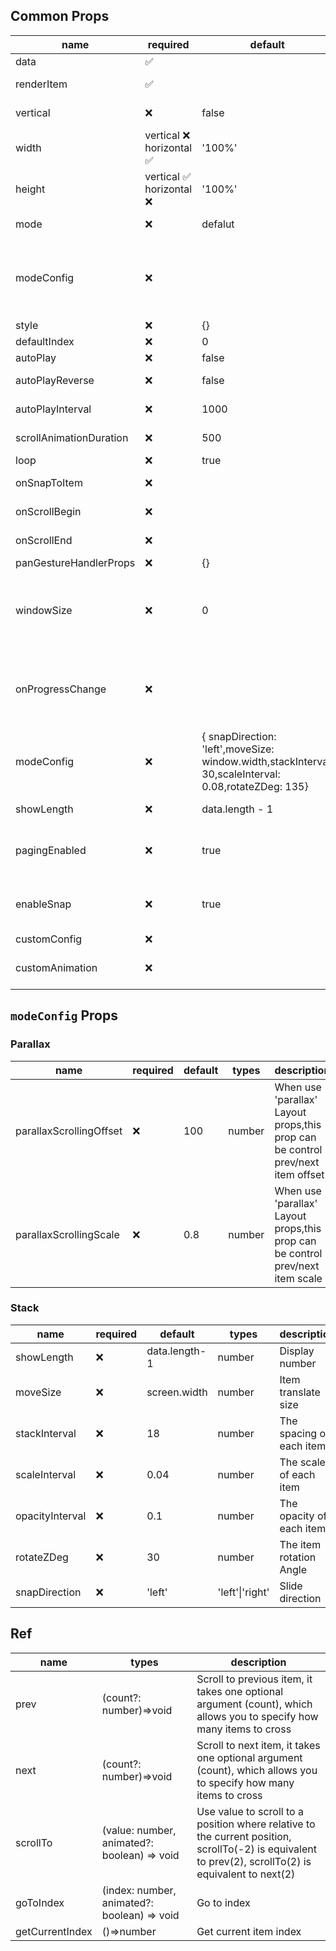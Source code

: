 ## Common Props

| name                   | required                  | default                                                                                               | types                                                                                                                    | description                                                                                                                    |
| ---------------------- | ------------------------- | ----------------------------------------------------------------------------------------------------- | ------------------------------------------------------------------------------------------------------------------------ | ------------------------------------------------------------------------------------------------------------------------------ |
| data                   | ✅                        |                                                                                                       | T[]                                                                                                                      | Carousel items data set                                                                                                        |
| renderItem             | ✅                        |                                                                                                       | (info: { data: T, index: number, animationValue: SharedValue\<number> }) => React.ReactElement                                                                              | Render carousel item                                                                                                           |
| vertical               | ❌                        | false                                                                                                 | boolean                                                                                                                  | Layout items vertically instead of horizontally                                                                                |
| width                  | vertical ❌ horizontal ✅ | '100%'                                                                                                | number \| undefined                                                                                                      | Specified carousel item width                                                                                                  |
| height                 | vertical ✅ horizontal ❌ | '100%'                                                                                                | number \| undefined                                                                                                      | Specified carousel item height                                                                                                 |
| mode                   | ❌                        | defalut                                                                                               | 'horizontal-stack'\|'vertical-stack'\|'parallax'                                                                         | Carousel Animated transitions                                                                                                  |
| modeConfig             | ❌                        |                                                                                                       |                                                                                                                          | Different modes correspond to different configurations. For details, see below[modeConfig](#`modeConfig` Props)                |
| style                  | ❌                        | {}                                                                                                    | ViewStyle                                                                                                                | Carousel container style                                                                                                       |
| defaultIndex           | ❌                        | 0                                                                                                     | number                                                                                                                   | Default index                                                                                                                  |
| autoPlay               | ❌                        | false                                                                                                 | boolean                                                                                                                  | Auto play                                                                                                                      |
| autoPlayReverse        | ❌                        | false                                                                                                 | boolean                                                                                                                  | Auto play reverse playback                                                                                                     |
| autoPlayInterval       | ❌                        | 1000                                                                                                  | number                                                                                                         | Auto play playback interval                                                                                                    |
| scrollAnimationDuration       | ❌                        | 500                                                                                                  | number                                                                                                         | Time a scroll animation takes to finish                                                                                                    |
| loop                   | ❌                        | true                                                                                                  | boolean                                                                                                                  | Carousel loop playback                                                                                                         |
| onSnapToItem           | ❌                        |                                                                                                       | (index: number) => void                                                                                                  | Callback fired when navigating to an item                                                                                      |
| onScrollBegin          | ❌                        |                                                                                                       | () => void                                                                                                               | Callback fired when scroll begin                                                                                               |
| onScrollEnd            | ❌                        |                                                                                                       | (previous: number, current: number) => void                                                                              | Callback fired when scroll end                                                                                                 |
| panGestureHandlerProps | ❌                        | {}                                                                                                    | Omit<Partial\<PanGestureHandlerProps\>,'onHandlerStateChange'>                                                           | PanGestureHandler props                                                                                                        |
| windowSize             | ❌                        | 0                                                                                                     | number                                                                                                                   | The maximum number of items that can respond to pan gesture events, `0` means all items will respond to pan gesture events     |
| onProgressChange       | ❌                        |                                                                                                       | onProgressChange?: (offsetProgress: number,absoluteProgress: number) => void                                             | On progress change. `offsetProgress`:Total of offset distance (0 390 780 ...); `absoluteProgress`:Convert to index (0 1 2 ...) |
| modeConfig             | ❌                        | { snapDirection: 'left',moveSize: window.width,stackInterval: 30,scaleInterval: 0.08,rotateZDeg: 135} | {moveSize?: number;stackInterval?: number;scaleInterval?: number;rotateZDeg?: number;snapDirection?: 'left' \| 'right';} | Stack layout animation style                                                                                                   |
| showLength             | ❌                        | data.length - 1                                                                                       | number                                                                                                                   | The maximum number of items will show in stack                                                                                 |
| pagingEnabled          | ❌                        | true                                                                                                  | boolean                                                                                                                  | When true, the scroll view stops on multiples of the scroll view's size when scrolling                                         |
| enableSnap             | ❌                        | true                                                                                                  | boolean                                                                                                                  | If enabled, releasing the touch will scroll to the nearest item, valid when pagingEnabled=false                                |
| customConfig           | ❌                        |                                                                                                       | () => {type?: 'negative' \| 'positive';viewCount?: number;}                                                              | Custom carousel config                                                                                                         |
| customAnimation        | ❌                        |                                                                                                       | (value: number) => Animated.AnimatedStyleProp<ViewStyle>                                                                 | Custom animations. For details, see below[custom animation](./custom-animation.md)                                                                                                             |

## `modeConfig` Props

### Parallax

| name                    | required | default | types  | description                                                                     |
| ----------------------- | -------- | ------- | ------ | ------------------------------------------------------------------------------- |
| parallaxScrollingOffset | ❌       | 100     | number | When use 'parallax' Layout props,this prop can be control prev/next item offset |
| parallaxScrollingScale  | ❌       | 0.8     | number | When use 'parallax' Layout props,this prop can be control prev/next item scale  |

### Stack

| name            | required | default       | types           | description              |
| --------------- | -------- | ------------- | --------------- | ------------------------ |
| showLength      | ❌       | data.length-1 | number          | Display number           |
| moveSize        | ❌       | screen.width  | number          | Item translate size      |
| stackInterval   | ❌       | 18            | number          | The spacing of each item |
| scaleInterval   | ❌       | 0.04          | number          | The scale of each item   |
| opacityInterval | ❌       | 0.1           | number          | The opacity of each item |
| rotateZDeg      | ❌       | 30            | number          | The item rotation Angle  |
| snapDirection   | ❌       | 'left'        | 'left'\|'right' | Slide direction          |

## Ref

| name            | types                                       | description            |
| --------------- | ------------------------------------------- | ---------------------- |
| prev            | (count?: number)=>void                      | Scroll to previous item, it takes one optional argument (count), which allows you to specify how many items to cross      |
| next            | (count?: number)=>void                      | Scroll to next item, it takes one optional argument (count), which allows you to specify how many items to cross      |
| scrollTo        | (value: number, animated?: boolean) => void | Use value to scroll to a position where relative to the current position, scrollTo(-2) is equivalent to prev(2), scrollTo(2) is equivalent to next(2)            |
| goToIndex       | (index: number, animated?: boolean) => void | Go to index            |
| getCurrentIndex | ()=>number                                  | Get current item index |
